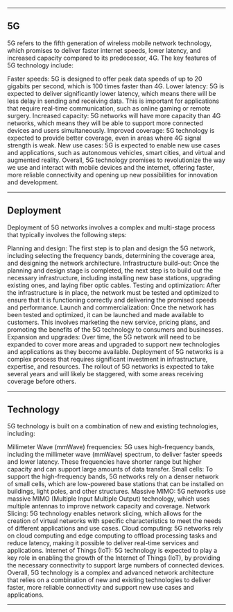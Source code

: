 
---

## 5G

5G refers to the fifth generation of wireless mobile network technology, which promises to deliver faster internet speeds, lower latency, and increased capacity compared to its predecessor, 4G. The key features of 5G technology include:

Faster speeds: 5G is designed to offer peak data speeds of up to 20 gigabits per second, which is 100 times faster than 4G.
Lower latency: 5G is expected to deliver significantly lower latency, which means there will be less delay in sending and receiving data. This is important for applications that require real-time communication, such as online gaming or remote surgery.
Increased capacity: 5G networks will have more capacity than 4G networks, which means they will be able to support more connected devices and users simultaneously.
Improved coverage: 5G technology is expected to provide better coverage, even in areas where 4G signal strength is weak.
New use cases: 5G is expected to enable new use cases and applications, such as autonomous vehicles, smart cities, and virtual and augmented reality.
Overall, 5G technology promises to revolutionize the way we use and interact with mobile devices and the internet, offering faster, more reliable connectivity and opening up new possibilities for innovation and development.

--- 

## Deployment

Deployment of 5G networks involves a complex and multi-stage process that typically involves the following steps:

Planning and design: The first step is to plan and design the 5G network, including selecting the frequency bands, determining the coverage area, and designing the network architecture.
Infrastructure build-out: Once the planning and design stage is completed, the next step is to build out the necessary infrastructure, including installing new base stations, upgrading existing ones, and laying fiber optic cables.
Testing and optimization: After the infrastructure is in place, the network must be tested and optimized to ensure that it is functioning correctly and delivering the promised speeds and performance.
Launch and commercialization: Once the network has been tested and optimized, it can be launched and made available to customers. This involves marketing the new service, pricing plans, and promoting the benefits of the 5G technology to consumers and businesses.
Expansion and upgrades: Over time, the 5G network will need to be expanded to cover more areas and upgraded to support new technologies and applications as they become available.
Deployment of 5G networks is a complex process that requires significant investment in infrastructure, expertise, and resources. The rollout of 5G networks is expected to take several years and will likely be staggered, with some areas receiving coverage before others.

---

## Technology

5G technology is built on a combination of new and existing technologies, including:

Millimeter Wave (mmWave) frequencies: 5G uses high-frequency bands, including the millimeter wave (mmWave) spectrum, to deliver faster speeds and lower latency. These frequencies have shorter range but higher capacity and can support large amounts of data transfer.
Small cells: To support the high-frequency bands, 5G networks rely on a denser network of small cells, which are low-powered base stations that can be installed on buildings, light poles, and other structures.
Massive MIMO: 5G networks use massive MIMO (Multiple Input Multiple Output) technology, which uses multiple antennas to improve network capacity and coverage.
Network Slicing: 5G technology enables network slicing, which allows for the creation of virtual networks with specific characteristics to meet the needs of different applications and use cases.
Cloud computing: 5G networks rely on cloud computing and edge computing to offload processing tasks and reduce latency, making it possible to deliver real-time services and applications.
Internet of Things (IoT): 5G technology is expected to play a key role in enabling the growth of the Internet of Things (IoT), by providing the necessary connectivity to support large numbers of connected devices.
Overall, 5G technology is a complex and advanced network architecture that relies on a combination of new and existing technologies to deliver faster, more reliable connectivity and support new use cases and applications.

---